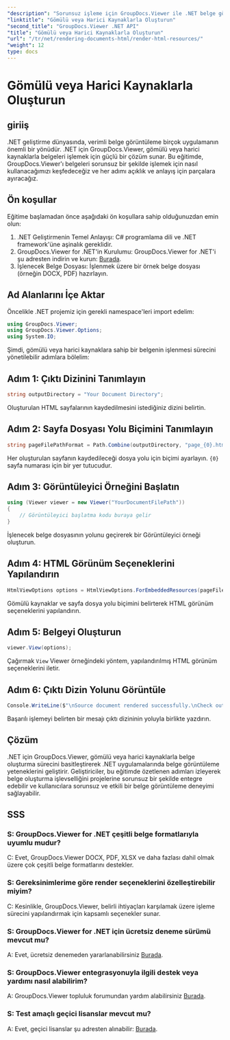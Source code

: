 ```yaml
---
"description": "Sorunsuz işleme için GroupDocs.Viewer ile .NET belge görüntülemeyi geliştirin. Verimli entegrasyon ve üstün kullanıcı deneyimi için eğitimimizi izleyin."
"linktitle": "Gömülü veya Harici Kaynaklarla Oluşturun"
"second_title": "GroupDocs.Viewer .NET API"
"title": "Gömülü veya Harici Kaynaklarla Oluşturun"
"url": "/tr/net/rendering-documents-html/render-html-resources/"
"weight": 12
type: docs
---
```

# Gömülü veya Harici Kaynaklarla Oluşturun

## giriiş

.NET geliştirme dünyasında, verimli belge görüntüleme birçok uygulamanın önemli bir yönüdür. .NET için GroupDocs.Viewer, gömülü veya harici kaynaklarla belgeleri işlemek için güçlü bir çözüm sunar. Bu eğitimde, GroupDocs.Viewer'ı belgeleri sorunsuz bir şekilde işlemek için nasıl kullanacağımızı keşfedeceğiz ve her adımı açıklık ve anlayış için parçalara ayıracağız.

## Ön koşullar

Eğitime başlamadan önce aşağıdaki ön koşullara sahip olduğunuzdan emin olun:

1. .NET Geliştirmenin Temel Anlayışı: C# programlama dili ve .NET framework'üne aşinalık gereklidir.
2. GroupDocs.Viewer for .NET'in Kurulumu: GroupDocs.Viewer for .NET'i şu adresten indirin ve kurun: [Burada](https://releases.groupdocs.com/viewer/net/).
3. İşlenecek Belge Dosyası: İşlenmek üzere bir örnek belge dosyası (örneğin DOCX, PDF) hazırlayın.

## Ad Alanlarını İçe Aktar

Öncelikle .NET projemiz için gerekli namespace'leri import edelim:

```csharp
using GroupDocs.Viewer;
using GroupDocs.Viewer.Options;
using System.IO;
```

Şimdi, gömülü veya harici kaynaklara sahip bir belgenin işlenmesi sürecini yönetilebilir adımlara bölelim:

## Adım 1: Çıktı Dizinini Tanımlayın

```csharp
string outputDirectory = "Your Document Directory";
```

Oluşturulan HTML sayfalarının kaydedilmesini istediğiniz dizini belirtin.

## Adım 2: Sayfa Dosyası Yolu Biçimini Tanımlayın

```csharp
string pageFilePathFormat = Path.Combine(outputDirectory, "page_{0}.html");
```

Her oluşturulan sayfanın kaydedileceği dosya yolu için biçimi ayarlayın. `{0}` sayfa numarası için bir yer tutucudur.

## Adım 3: Görüntüleyici Örneğini Başlatın

```csharp
using (Viewer viewer = new Viewer("YourDocumentFilePath"))
{
    // Görüntüleyici başlatma kodu buraya gelir
}
```

İşlenecek belge dosyasının yolunu geçirerek bir Görüntüleyici örneği oluşturun.

## Adım 4: HTML Görünüm Seçeneklerini Yapılandırın

```csharp
HtmlViewOptions options = HtmlViewOptions.ForEmbeddedResources(pageFilePathFormat);
```

Gömülü kaynaklar ve sayfa dosya yolu biçimini belirterek HTML görünüm seçeneklerini yapılandırın.

## Adım 5: Belgeyi Oluşturun

```csharp
viewer.View(options);
```

Çağırmak `View` Viewer örneğindeki yöntem, yapılandırılmış HTML görünüm seçeneklerini iletir.

## Adım 6: Çıktı Dizin Yolunu Görüntüle

```csharp
Console.WriteLine($"\nSource document rendered successfully.\nCheck output in: {outputDirectory}");
```

Başarılı işlemeyi belirten bir mesajı çıktı dizininin yoluyla birlikte yazdırın.

## Çözüm

.NET için GroupDocs.Viewer, gömülü veya harici kaynaklarla belge oluşturma sürecini basitleştirerek .NET uygulamalarında belge görüntüleme yeteneklerini geliştirir. Geliştiriciler, bu eğitimde özetlenen adımları izleyerek belge oluşturma işlevselliğini projelerine sorunsuz bir şekilde entegre edebilir ve kullanıcılara sorunsuz ve etkili bir belge görüntüleme deneyimi sağlayabilir.

## SSS

### S: GroupDocs.Viewer for .NET çeşitli belge formatlarıyla uyumlu mudur?

C: Evet, GroupDocs.Viewer DOCX, PDF, XLSX ve daha fazlası dahil olmak üzere çok çeşitli belge formatlarını destekler.

### S: Gereksinimlerime göre render seçeneklerini özelleştirebilir miyim?

C: Kesinlikle, GroupDocs.Viewer, belirli ihtiyaçları karşılamak üzere işleme sürecini yapılandırmak için kapsamlı seçenekler sunar.

### S: GroupDocs.Viewer for .NET için ücretsiz deneme sürümü mevcut mu?

A: Evet, ücretsiz denemeden yararlanabilirsiniz [Burada](https://releases.groupdocs.com/).

### S: GroupDocs.Viewer entegrasyonuyla ilgili destek veya yardımı nasıl alabilirim?

A: GroupDocs.Viewer topluluk forumundan yardım alabilirsiniz [Burada](https://forum.groupdocs.com/c/viewer/9).

### S: Test amaçlı geçici lisanslar mevcut mu?

A: Evet, geçici lisanslar şu adresten alınabilir: [Burada](https://purchase.groupdocs.com/temporary-license/).